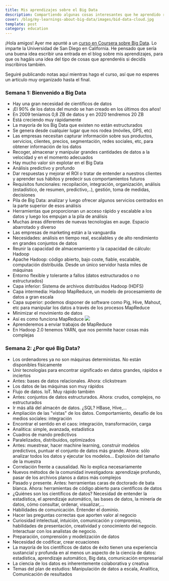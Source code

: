 ```yaml
---
title: Mis aprendizajes sobre el Big Data
description: Compartiendo algunas cosas interesantes que he aprendido recientemente
cover: /blog/my-learnings-about-big-data/images/bid-data-cloud.jpg
template: post
category: education
---
```


¡Hola amigos! Ayer me apunté a un [curso en Coursera sobre Big Data](https://www.coursera.org/specializations/big-data). Lo imparte la Universidad de San Diego en California. He pensado que sería una buena idea escribir una entrada en el blog sobre mis aprendizajes, para que os hagáis una idea del tipo de cosas que aprenderéis si decidís inscribiros también.

Seguiré publicando notas aquí mientras hago el curso, así que no esperes un artículo muy organizado hasta el final.

### Semana 1: Bienvenido a Big Data

- Hay una gran necesidad de científicos de datos
- ¡El 90% de los datos del mundo se han creado en los últimos dos años!
- En 2009 teníamos 0,8 ZB de datos y en 2020 tendremos 20 ZB
- Está creciendo muy rápidamente
- La mayoría de los Big Data que existen no están estructurados
- Se genera desde cualquier lugar que nos rodea (móviles, GPS, etc)
- Las empresas necesitan capturar información sobre sus productos, servicios, clientes, precios, segmentación, redes sociales, etc, para obtener información de los datos
- Recoger, almacenar y manipular grandes cantidades de datos a la velocidad y en el momento adecuados
- Hay mucho valor sin explotar en el Big Data
- Análisis predictivo y profundo
- Dar respuestas y mejorar el ROI o tratar de entender a nuestros clientes y aprender sus hábitos y predecir sus comportamientos futuros
- Requisitos funcionales: recopilación, integración, organización, análisis (estadístico, de resumen, predictivo,..), gestión, toma de medidas, decisiones
- Pila de Big Data: analizar y luego ofrecer algunos servicios centrados en la parte superior de esos análisis
- Herramientas que proporcionan un acceso rápido y escalable a los datos y luego los empujan a la pila de análisis
- Muchas áreas diferentes de nuevas tecnologías en auge. Espacio abarrotado y diverso
- Las empresas de marketing están a la vanguardia
- Necesidades: análisis en tiempo real, escalables y de alto rendimiento en grandes conjuntos de datos
- Reunir la capacidad de almacenamiento y la capacidad de cálculo: Hadoop
- Apache Hadoop: código abierto, bajo coste, fiable, escalable, computación distribuida. Desde un único servidor hasta miles de máquinas
- Entorno flexible y tolerante a fallos (datos estructurados o no estructurados)
- Capa inferior: Sistema de archivos distribuidos Hadoop (HDFS)
- Capa intermedia: Hadoop MapReduce, un modelo de procesamiento de datos a gran escala
- Capa superior: podemos disponer de software como Pig, Hive, Mahout, etc para manipular los datos a través de los procesos MapReduce
- Minimizar el movimiento de datos
- Así es como funciona MapReduce
![](/content/images/2015/10/mapreduce.png)
- Aprenderemos a enviar trabajos de MapReduce
- En Hadoop 2.0 tenemos YARN, que nos permite hacer cosas más complejas

### Semana 2: ¿Por qué Big Data?

- Los ordenadores ya no son máquinas deterministas. No están disponibles físicamente
- Unir tecnologías para encontrar significado en datos grandes, rápidos e inciertos
- Antes: bases de datos relacionales. Ahora: clickstream
- Los datos de las máquinas son muy rápidos
- Flujo de datos. IoT. Muy rápido también
- Antes: conjuntos de datos estructurados. Ahora: crudos, complejos, no estructurados
- Ir más allá del almacén de datos. ¿SQL? HBase, Hive,...
- Ampliación de las "vistas" de los datos. Comportamiento, desafío de los medios sociales: integración
- Encontrar el sentido en el caos: integración, transformación, carga
- Analítica: simple, avanzada, estadística
- Cuadros de mando predictivos
- Paralelizados, distribuidos, optimizados
- Antes: muestrear, hacer machine learning, construir modelos predictivos, puntuar el conjunto de datos más grande. Ahora: sólo analizar todos los datos y ejecutar los modelos... Explosión del tamaño de la muestra
- Correlación frente a causalidad. No lo explica necesariamente
- Nuevos métodos de la comunidad investigadora: aprendizaje profundo, pasar de los archivos planos a datos más complejos
- Pasado y presente. Antes: herramientas caras de doctorado de bata blanca. Ahora: herramientas de código abierto para científicos de datos
- ¿Quiénes son los científicos de datos? Necesidad de entender la estadística, el aprendizaje automático, las bases de datos, la minería de datos, cómo consultar, ordenar, visualizar,...
- Habilidades de comunicación. Entender el dominio.
- Hacer las preguntas correctas que aporten valor al negocio
- Curiosidad intelectual, intuición, comunicación y compromiso, habilidades de presentación, creatividad y conocimiento del negocio. Interactuar con los analistas de negocio.
- Preparación, comprensión y modelización de datos
- Necesidad de codificar, crear ecuaciones
- La mayoría de los científicos de datos de éxito tienen una experiencia sustancial y profunda en al menos un aspecto de la ciencia de datos: estadística, aprendizaje automático, Big data, comunicación empresarial
- La ciencia de los datos es inherentemente colaborativa y creativa
- Temas del plan de estudios: Manipulación de datos a escala, Analítica, Comunicación de resultados